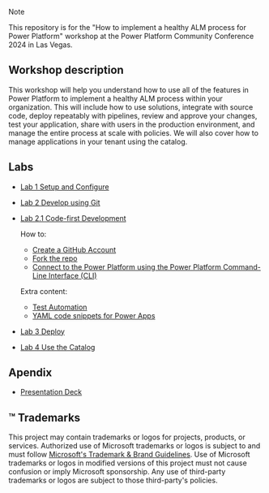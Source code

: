 > [!NOTE]
> This repository is for the "How to implement a healthy ALM process for Power Platform" workshop at the Power Platform Community Conference 2024 in Las Vegas.

## Workshop description

This workshop will help you understand how to use all of the features in Power Platform to implement a healthy ALM process within your organization. This will include how to use solutions, integrate with source code, deploy repeatably with pipelines, review and approve your changes, test your application, share with users in the production environment, and manage the entire process at scale with policies. We will also cover how to manage applications in your tenant using the catalog.

## Labs

- [Lab 1 Setup and Configure](Lab%201%20Setup%20and%20Configure.pdf)
- [Lab 2 Develop using Git](Lab%202%20Develop%20using%20Git.pdf)
- [Lab 2.1 Code-first Development](Lab%202.1%20Code-first%20Development.pdf)
    
   How to:

    - [Create a GitHub Account](Lab2.1/CREATE%20GITHUB.md)
    - [Fork the repo](Lab2.1/FORK%20REPO.md)
    - [Connect to the Power Platform using the Power Platform Command-Line Interface (CLI)](Lab2.1/PAC%20CLI.md)

    Extra content:
    - [Test Automation](Lab2.1/tests/basic/README.md)
    - [YAML code snippets for Power Apps](https://aka.ms/power-apps-snippets)
- [Lab 3 Deploy](Lab%203%20Deploy.pdf)
- [Lab 4 Use the Catalog](Lab%204%20Use%20the%20Catalog.pdf)

## Apendix

- [Presentation Deck](ALM%20Workshop.pdf)

## ™️ Trademarks

This project may contain trademarks or logos for projects, products, or services. Authorized use of Microsoft
trademarks or logos is subject to and must follow
[Microsoft's Trademark & Brand Guidelines](https://www.microsoft.com/legal/intellectualproperty/trademarks/usage/general).
Use of Microsoft trademarks or logos in modified versions of this project must not cause confusion or imply Microsoft sponsorship.
Any use of third-party trademarks or logos are subject to those third-party's policies.